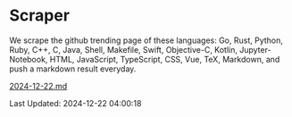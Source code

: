 # Scraper

We scrape the github trending page of these languages: Go, Rust, Python, Ruby, C++, C, Java, Shell, Makefile, Swift, Objective-C, Kotlin, Jupyter-Notebook, HTML, JavaScript, TypeScript, CSS, Vue, TeX, Markdown, and push a markdown result everyday.

[2024-12-22.md](https://github.com/yangwenmai/github-trending-backup/blob/master/2024-12-22.md)

Last Updated: 2024-12-22 04:00:18